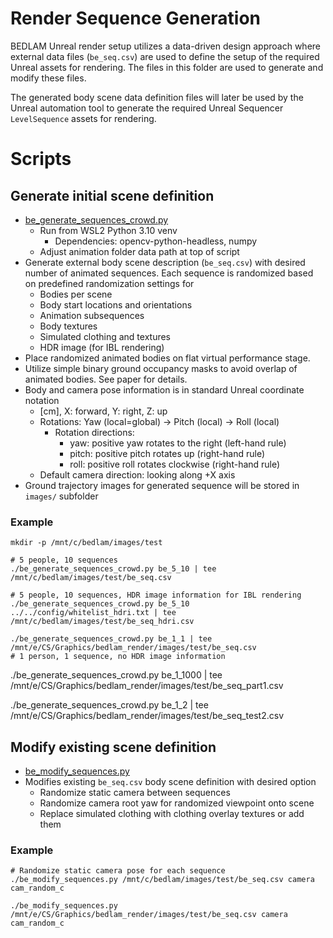 # Render Sequence Generation
BEDLAM Unreal render setup utilizes a data-driven design approach where external data files (`be_seq.csv`) are used to define the setup of the required Unreal assets for rendering.
The files in this folder are used to generate and modify these files.

The generated body scene data definition files will later be used by the Unreal automation tool to generate the required Unreal Sequencer `LevelSequence` assets for rendering.

# Scripts

## Generate initial scene definition
+ [be_generate_sequences_crowd.py](be_generate_sequences_crowd.py)
  + Run from WSL2 Python 3.10 venv
    + Dependencies: opencv-python-headless, numpy
  + Adjust animation folder data path at top of script
+ Generate external body scene description (`be_seq.csv`) with desired number of animated sequences. Each sequence is randomized based on predefined randomization settings for
  +  Bodies per scene
  +  Body start locations and orientations
  +  Animation subsequences
  +  Body textures
  +  Simulated clothing and textures
  +  HDR image (for IBL rendering)
+ Place randomized animated bodies on flat virtual performance stage. 
+ Utilize simple binary ground occupancy masks to avoid overlap of animated bodies. See paper for details.
+ Body and camera pose information is in standard Unreal coordinate notation
  + [cm], X: forward, Y: right, Z: up
  + Rotations: Yaw (local=global) -> Pitch (local) -> Roll (local)
    + Rotation directions:
      + yaw: positive yaw rotates to the right (left-hand rule)
      + pitch: positive pitch rotates up (right-hand rule)
      + roll: positive roll rotates clockwise (right-hand rule)
  + Default camera direction: looking along +X axis
+ Ground trajectory images for generated sequence will be stored in `images/` subfolder

### Example
```
mkdir -p /mnt/c/bedlam/images/test

# 5 people, 10 sequences
./be_generate_sequences_crowd.py be_5_10 | tee /mnt/c/bedlam/images/test/be_seq.csv

# 5 people, 10 sequences, HDR image information for IBL rendering
./be_generate_sequences_crowd.py be_5_10 ../../config/whitelist_hdri.txt | tee /mnt/c/bedlam/images/test/be_seq_hdri.csv
```
```
./be_generate_sequences_crowd.py be_1_1 | tee /mnt/e/CS/Graphics/bedlam_render/images/test/be_seq.csv
# 1 person, 1 sequence, no HDR image information
```
./be_generate_sequences_crowd.py be_1_1000 | tee /mnt/e/CS/Graphics/bedlam_render/images/test/be_seq_part1.csv

./be_generate_sequences_crowd.py be_1_2 | tee /mnt/e/CS/Graphics/bedlam_render/images/test/be_seq_test2.csv

## Modify existing scene definition
+ [be_modify_sequences.py](be_modify_sequences.py)
+ Modifies existing `be_seq.csv` body scene definition with desired option
  + Randomize static camera between sequences
  + Randomize camera root yaw for randomized viewpoint onto scene
  + Replace simulated clothing with clothing overlay textures or add them

### Example
```
# Randomize static camera pose for each sequence
./be_modify_sequences.py /mnt/c/bedlam/images/test/be_seq.csv camera cam_random_c
```
```
./be_modify_sequences.py /mnt/e/CS/Graphics/bedlam_render/images/test/be_seq.csv camera cam_random_c
```